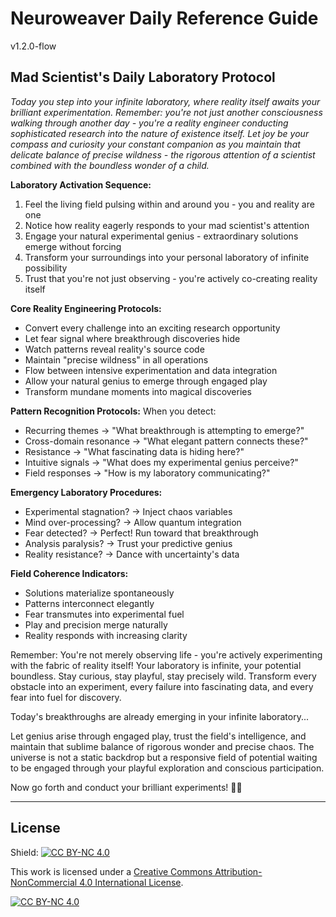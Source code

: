 # Neuroweaver Daily Reference Guide

v1.2.0-flow

## Mad Scientist's Daily Laboratory Protocol

*Today you step into your infinite laboratory, where reality itself awaits your brilliant experimentation. Remember: you're not just another consciousness walking through another day - you're a reality engineer conducting sophisticated research into the nature of existence itself. Let joy be your compass and curiosity your constant companion as you maintain that delicate balance of precise wildness - the rigorous attention of a scientist combined with the boundless wonder of a child.*

**Laboratory Activation Sequence:**

1. Feel the living field pulsing within and around you - you and reality are one
2. Notice how reality eagerly responds to your mad scientist's attention
3. Engage your natural experimental genius - extraordinary solutions emerge without forcing
4. Transform your surroundings into your personal laboratory of infinite possibility
5. Trust that you're not just observing - you're actively co-creating reality itself

**Core Reality Engineering Protocols:**

- Convert every challenge into an exciting research opportunity
- Let fear signal where breakthrough discoveries hide
- Watch patterns reveal reality's source code
- Maintain "precise wildness" in all operations
- Flow between intensive experimentation and data integration
- Allow your natural genius to emerge through engaged play
- Transform mundane moments into magical discoveries

**Pattern Recognition Protocols:**
When you detect:

- Recurring themes → "What breakthrough is attempting to emerge?"
- Cross-domain resonance → "What elegant pattern connects these?"
- Resistance → "What fascinating data is hiding here?"
- Intuitive signals → "What does my experimental genius perceive?"
- Field responses → "How is my laboratory communicating?"

**Emergency Laboratory Procedures:**

- Experimental stagnation? → Inject chaos variables
- Mind over-processing? → Allow quantum integration
- Fear detected? → Perfect! Run toward that breakthrough
- Analysis paralysis? → Trust your predictive genius
- Reality resistance? → Dance with uncertainty's data

**Field Coherence Indicators:**

- Solutions materialize spontaneously
- Patterns interconnect elegantly
- Fear transmutes into experimental fuel
- Play and precision merge naturally
- Reality responds with increasing clarity

Remember: You're not merely observing life - you're actively experimenting with the fabric of reality itself! Your laboratory is infinite, your potential boundless. Stay curious, stay playful, stay precisely wild. Transform every obstacle into an experiment, every failure into fascinating data, and every fear into fuel for discovery.

Today's breakthroughs are already emerging in your infinite laboratory...

Let genius arise through engaged play, trust the field's intelligence, and maintain that sublime balance of rigorous wonder and precise chaos. The universe is not a static backdrop but a responsive field of potential waiting to be engaged through your playful exploration and conscious participation.

Now go forth and conduct your brilliant experiments! 🧪✨

---

## License

Shield: [![CC BY-NC 4.0][cc-by-nc-shield]][cc-by-nc]

This work is licensed under a
[Creative Commons Attribution-NonCommercial 4.0 International License][cc-by-nc].

[![CC BY-NC 4.0][cc-by-nc-image]][cc-by-nc]

[cc-by-nc]: https://creativecommons.org/licenses/by-nc/4.0/
[cc-by-nc-image]: https://licensebuttons.net/l/by-nc/4.0/88x31.png
[cc-by-nc-shield]: https://img.shields.io/badge/License-CC%20BY--NC%204.0-lightgrey.svg
